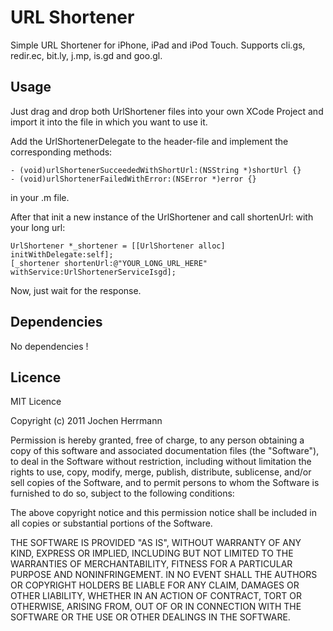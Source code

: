 
URL Shortener
===========

Simple URL Shortener for iPhone, iPad and iPod Touch. Supports cli.gs, redir.ec, bit.ly, j.mp, is.gd and goo.gl.


Usage
-----

Just drag and drop both UrlShortener files into your own XCode Project and import it into the file in which you want to use it.

Add the UrlShortenerDelegate to the header-file and implement the corresponding methods:

	- (void)urlShortenerSucceededWithShortUrl:(NSString *)shortUrl {}
	- (void)urlShortenerFailedWithError:(NSError *)error {}
	
in your .m file.

After that init a new instance of the UrlShortener and call shortenUrl: with your long url:

	UrlShortener *_shortener = [[UrlShortener alloc] initWithDelegate:self];
    [_shortener shortenUrl:@"YOUR_LONG_URL_HERE" withService:UrlShortenerServiceIsgd];

Now, just wait for the response.


Dependencies
------------

No dependencies !


Licence
-------

MIT Licence

Copyright (c) 2011 Jochen Herrmann

Permission is hereby granted, free of charge, to any person obtaining a copy of this software and associated documentation files (the "Software"), to deal in the Software without restriction, including without limitation the rights to use, copy, modify, merge, publish, distribute, sublicense, and/or sell copies of the Software, and to permit persons to whom the Software is furnished to do so, subject to the following conditions:

The above copyright notice and this permission notice shall be included in all copies or substantial portions of the Software.

THE SOFTWARE IS PROVIDED "AS IS", WITHOUT WARRANTY OF ANY KIND, EXPRESS OR IMPLIED, INCLUDING BUT NOT LIMITED TO THE WARRANTIES OF MERCHANTABILITY, FITNESS FOR A PARTICULAR PURPOSE AND NONINFRINGEMENT. IN NO EVENT SHALL THE AUTHORS OR COPYRIGHT HOLDERS BE LIABLE FOR ANY CLAIM, DAMAGES OR OTHER LIABILITY, WHETHER IN AN ACTION OF CONTRACT, TORT OR OTHERWISE, ARISING FROM, OUT OF OR IN CONNECTION WITH THE SOFTWARE OR THE USE OR OTHER DEALINGS IN THE SOFTWARE.

